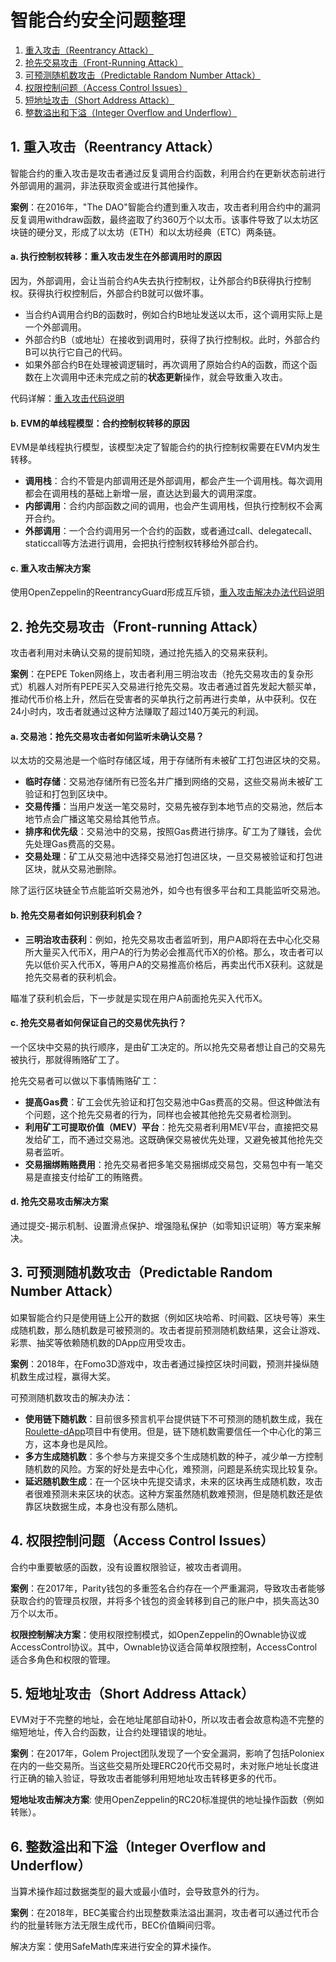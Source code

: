 # 智能合约安全问题整理

1. [重入攻击（Reentrancy Attack）](#1-重入攻击reentrancy-attack)
2. [抢先交易攻击（Front-Running Attack）](#2-抢先交易攻击front-running-attack)
3. [可预测随机数攻击（Predictable Random Number Attack）](#3-可预测随机数攻击predictable-random-number-attack)
4. [权限控制问题（Access Control Issues）](#4-权限控制问题access-control-issues)
5. [短地址攻击（Short Address Attack）](#5-短地址攻击short-address-attack)
6. [整数溢出和下溢（Integer Overflow and Underflow）](#6-整数溢出和下溢integer-overflow-and-underflow)

## 1. 重入攻击（Reentrancy Attack）

智能合约的重入攻击是攻击者通过反复调用合约函数，利用合约在更新状态前进行外部调用的漏洞，非法获取资金或进行其他操作。

**案例**：在2016年，"The DAO"智能合约遭到重入攻击，攻击者利用合约中的漏洞反复调用withdraw函数，最终盗取了约360万个以太币。该事件导致了以太坊区块链的硬分叉，形成了以太坊（ETH）和以太坊经典（ETC）两条链。

#### a. 执行控制权转移：重入攻击发生在外部调用时的原因

因为，外部调用，会让当前合约A失去执行控制权，让外部合约B获得执行控制权。获得执行权控制后，外部合约B就可以做坏事。

- 当合约A调用合约B的函数时，例如合约B地址发送以太币，这个调用实际上是一个外部调用。
- 外部合约B（或地址）在接收到调用时，获得了执行控制权。此时，外部合约B可以执行它自己的代码。
- 如果外部合约B在处理被调逻辑时，再次调用了原始合约A的函数，而这个函数在上次调用中还未完成之前的**状态更新**操作，就会导致重入攻击。

代码详解：[重入攻击代码说明](./readmes/1_重入攻击代码说明.md)

#### b. EVM的单线程模型：合约控制权转移的原因

EVM是单线程执行模型，该模型决定了智能合约的执行控制权需要在EVM内发生转移。

- **调用栈**：合约不管是内部调用还是外部调用，都会产生一个调用栈。每次调用都会在调用栈的基础上新增一层，直达达到最大的调用深度。
- **内部调用**：合约内部函数之间的调用，也会产生调用栈，但执行控制权不会离开合约。
- **外部调用**：一个合约调用另一个合约的函数，或者通过call、delegatecall、staticcall等方法进行调用，会把执行控制权转移给外部合约。

#### c. 重入攻击解决方案

使用OpenZeppelin的ReentrancyGuard形成互斥锁，[重入攻击解决办法代码说明](./readmes/2_重入攻击解决办法.md) 

## 2. 抢先交易攻击（Front-running Attack）

攻击者利用对未确认交易的提前知晓，通过抢先插入的交易来获利。

**案例**：在PEPE Token网络上，攻击者利用三明治攻击（抢先交易攻击的复杂形式）机器人对所有PEPE买入交易进行抢先交易。攻击者通过首先发起大额买单，推动代币价格上升，然后在受害者的买单执行之前再进行卖单，从中获利。仅在24小时内，攻击者就通过这种方法赚取了超过140万美元的利润。

#### a. 交易池：抢先交易攻击者如何监听未确认交易？

以太坊的交易池是一个临时存储区域，用于存储所有未被矿工打包进区块的交易。

- **临时存储**：交易池存储所有已签名并广播到网络的交易，这些交易尚未被矿工验证和打包到区块中。
- **交易传播**：当用户发送一笔交易时，交易先被存到本地节点的交易池，然后本地节点会广播这笔交易给其他节点。
- **排序和优先级**：交易池中的交易，按照Gas费进行排序。矿工为了赚钱，会优先处理Gas费高的交易。
- **交易处理**：矿工从交易池中选择交易池打包进区块，一旦交易被验证和打包进区块，就从交易池删除。

除了运行区块链全节点能监听交易池外，如今也有很多平台和工具能监听交易池。

#### b. 抢先交易者如何识别获利机会？

- **三明治攻击获利**：例如，抢先交易攻击者监听到，用户A即将在去中心化交易所大量买入代币X，用户A的行为势必会推高代币X的价格。那么，攻击者可以先以低价买入代币X，等用户A的交易推高价格后，再卖出代币X获利。这就是抢先交易者的获利机会。

瞄准了获利机会后，下一步就是实现在用户A前面抢先买入代币X。

#### c. 抢先交易者如何保证自己的交易优先执行？

一个区块中交易的执行顺序，是由矿工决定的。所以抢先交易者想让自己的交易先被执行，那就得贿赂矿工了。

抢先交易者可以做以下事情贿赂矿工：

- **提高Gas费**：矿工会优先验证和打包交易池中Gas费高的交易。但这种做法有个问题，这个抢先交易者的行为，同样也会被其他抢先交易者检测到。
- **利用矿工可提取价值（MEV）平台**：抢先交易者利用MEV平台，直接把交易发给矿工，而不通过交易池。这既确保交易被优先处理，又避免被其他抢先交易者监听。
- **交易捆绑贿赂费用**：抢先交易者把多笔交易捆绑成交易包，交易包中有一笔交易是直接支付给矿工的贿赂费。

#### d. 抢先交易攻击解决方案

通过提交-揭示机制、设置滑点保护、增强隐私保护（如零知识证明）等方案来解决。

## 3. 可预测随机数攻击（Predictable Random Number Attack）

如果智能合约只是使用链上公开的数据（例如区块哈希、时间戳、区块号等）来生成随机数，那么随机数是可被预测的。攻击者提前预测随机数结果，这会让游戏、彩票、抽奖等依赖随机数的DApp应用受攻击。

**案例**：2018年，在Fomo3D游戏中，攻击者通过操控区块时间戳，预测并操纵随机数生成过程，赢得大奖。

可预测随机数攻击的解决办法：

- **使用链下随机数**：目前很多预言机平台提供链下不可预测的随机数生成，我在[Roulette-dApp](https://github.com/chen-qr/Roulette-dApp)项目中有使用。但是，链下随机数需要信任一个中心化的第三方，这本身也是风险。
- **多方生成随机数**：多个参与方来提交多个生成随机数的种子，减少单一方控制随机数的风险。方案的好处是去中心化，难预测，问题是系统实现比较复杂。
- **延迟随机数生成**：在一个区块中先提交请求，未来的区块再生成随机数，攻击者很难预测未来区块的状态。这种方案虽然随机数难预测，但是随机数还是依靠区块数据生成，本身也没有那么随机。

## 4. 权限控制问题（Access Control Issues）

合约中重要敏感的函数，没有设置权限验证，被攻击者调用。

**案例**：在2017年，Parity钱包的多重签名合约存在一个严重漏洞，导致攻击者能够获取合约的管理员权限，并将多个钱包的资金转移到自己的账户中，损失高达30万个以太币。

**权限控制解决方案**：使用权限控制模式，如OpenZeppelin的Ownable协议或AccessControl协议。其中，Ownable协议适合简单权限控制，AccessControl适合多角色和权限的管理。

## 5. 短地址攻击（Short Address Attack）

EVM对于不完整的地址，会在地址尾部自动补0，所以攻击者会故意构造不完整的缩短地址，传入合约函数，让合约处理错误的地址。

**案例**：在2017年，Golem Project团队发现了一个安全漏洞，影响了包括Poloniex在内的一些交易所。当这些交易所处理ERC20代币交易时，未对账户地址长度进行正确的输入验证，导致攻击者能够利用短地址攻击转移更多的代币。

**短地址攻击解决方案**: 使用OpenZeppelin的RC20标准提供的地址操作函数（例如转账）。

## 6. 整数溢出和下溢（Integer Overflow and Underflow）

当算术操作超过数据类型的最大或最小值时，会导致意外的行为。

**案例**：在2018年，BEC美蜜合约出现整数乘法溢出漏洞，攻击者可以通过代币合约的批量转账方法无限生成代币，BEC价值瞬间归零。

解决方案：使用SafeMath库来进行安全的算术操作。
